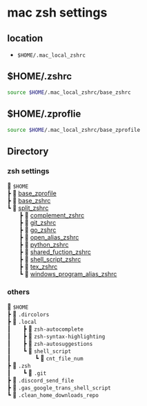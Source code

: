 # mac zsh settings
## location
- `$HOME/.mac_local_zshrc`

## $HOME/.zshrc
~~~zsh
source $HOME/.mac_local_zshrc/base_zshrc
~~~

## $HOME/.zproflie
~~~zsh
source $HOME/.mac_local_zshrc/base_zprofile
~~~

## Directory
### zsh settings
:file_folder: `$HOME`<br>
┣ :book: [base_zprofile](./base_zshrc)<br>
┣ :book: [base_zshrc](./base_zshrc)<br>
┗ :file_folder: [split_zshrc](./split_zshrc)<br>
&emsp;&emsp;┣ :book: [complement_zshrc](./split_zshrc/complement_zshrc)<br>
&emsp;&emsp;┣ :book: [git_zshrc](./split_zshrc/git_zshrc)<br>
&emsp;&emsp;┣ :book: [go_zshrc](./split_zshrc/go_zshrc)<br>
&emsp;&emsp;┣ :book: [open_alias_zshrc](./split_zshrc/open_alias_zshrc)<br>
&emsp;&emsp;┣ :book: [python_zshrc](./split_zshrc/python_zshrc)<br>
&emsp;&emsp;┣ :book: [shared_fuction_zshrc](./split_zshrc/shared_fuction_zshrc)<br>
&emsp;&emsp;┣ :book: [shell_script_zshrc](./split_zshrc/shell_script_zshrc)<br>
&emsp;&emsp;┣ :book: [tex_zshrc](./split_zshrc/tex_zshrc) <br>
&emsp;&emsp;┗ :book: [windows_program_alias_zshrc](./split_zshrc/windows_program_alias_zshrc)<br>

### others
:file_folder: `$HOME`<br>
┣ :book: `.dircolors`<br>
┣ :file_folder: `.local`<br>
┃&emsp;&emsp;┣ :file_folder: `zsh-autocomplete`<br>
┃&emsp;&emsp;┣ :file_folder: `zsh-syntax-highlighting`<br>
┃&emsp;&emsp;┣ :file_folder: `zsh-autosuggestions`<br>
┃&emsp;&emsp;┗ :file_folder: `shell_script`<br>
┃&emsp;&emsp;&emsp;&emsp;┗ :file_folder: `cnt_file_num`<br>
┣ :file_folder: `.zsh`<br>
┃&emsp;&emsp;┗ :file_folder: `.git`<br>
┣ :file_folder: `.discord_send_file`<br>
┣ :file_folder: `.gas_google_trans_shell_script`<br>
┗ :file_folder: `.clean_home_downloads_repo`<br>
